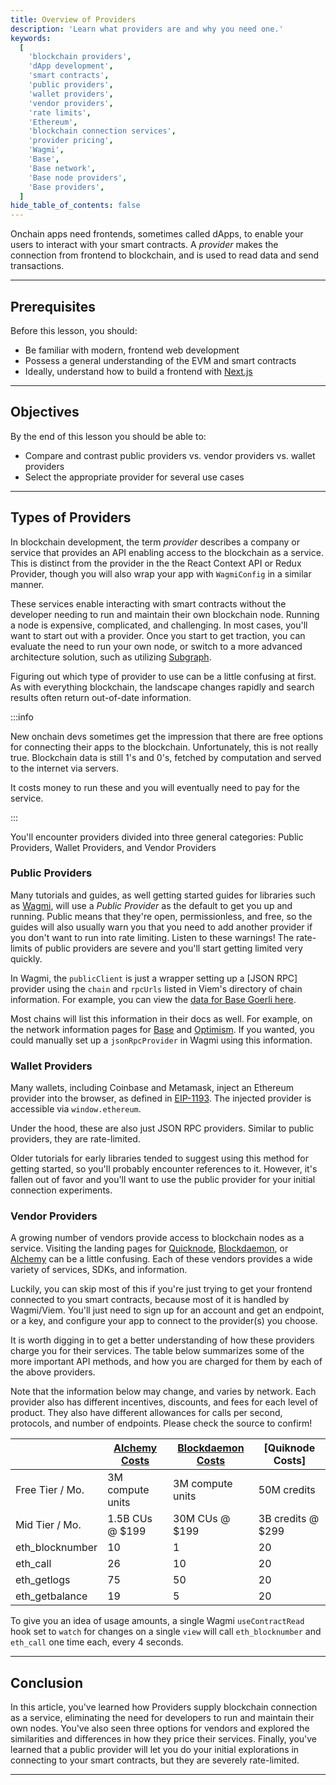 ```yaml
---
title: Overview of Providers
description: 'Learn what providers are and why you need one.'
keywords:
  [
    'blockchain providers',
    'dApp development',
    'smart contracts',
    'public providers',
    'wallet providers',
    'vendor providers',
    'rate limits',
    'Ethereum',
    'blockchain connection services',
    'provider pricing',
    'Wagmi',
    'Base',
    'Base network',
    'Base node providers',
    'Base providers',
  ]
hide_table_of_contents: false
---
```


Onchain apps need frontends, sometimes called dApps, to enable your users to interact with your smart contracts. A _provider_ makes the connection from frontend to blockchain, and is used to read data and send transactions.

---

## Prerequisites

Before this lesson, you should:

- Be familiar with modern, frontend web development
- Possess a general understanding of the EVM and smart contracts
- Ideally, understand how to build a frontend with [Next.js]

---

## Objectives

By the end of this lesson you should be able to:

- Compare and contrast public providers vs. vendor providers vs. wallet providers
- Select the appropriate provider for several use cases

---

## Types of Providers

In blockchain development, the term _provider_ describes a company or service that provides an API enabling access to the blockchain as a service. This is distinct from the provider in the the React Context API or Redux Provider, though you will also wrap your app with `WagmiConfig` in a similar manner.

These services enable interacting with smart contracts without the developer needing to run and maintain their own blockchain node. Running a node is expensive, complicated, and challenging. In most cases, you'll want to start out with a provider. Once you start to get traction, you can evaluate the need to run your own node, or switch to a more advanced architecture solution, such as utilizing [Subgraph].

Figuring out which type of provider to use can be a little confusing at first. As with everything blockchain, the landscape changes rapidly and search results often return out-of-date information.

:::info

New onchain devs sometimes get the impression that there are free options for connecting their apps to the blockchain. Unfortunately, this is not really true. Blockchain data is still 1's and 0's, fetched by computation and served to the internet via servers.

It costs money to run these and you will eventually need to pay for the service.

:::

You'll encounter providers divided into three general categories: Public Providers, Wallet Providers, and Vendor Providers

### Public Providers

Many tutorials and guides, as well getting started guides for libraries such as [Wagmi], will use a _Public Provider_ as the default to get you up and running. Public means that they're open, permissionless, and free, so the guides will also usually warn you that you need to add another provider if you don't want to run into rate limiting. Listen to these warnings! The rate-limits of public providers are severe and you'll start getting limited very quickly.

In Wagmi, the `publicClient` is just a wrapper setting up a [JSON RPC] provider using the `chain` and `rpcUrls` listed in Viem's directory of chain information. For example, you can view the [data for Base Goerli here].

Most chains will list this information in their docs as well. For example, on the network information pages for [Base] and [Optimism]. If you wanted, you could manually set up a `jsonRpcProvider` in Wagmi using this information.

### Wallet Providers

Many wallets, including Coinbase and Metamask, inject an Ethereum provider into the browser, as defined in [EIP-1193]. The injected provider is accessible via `window.ethereum`.

Under the hood, these are also just JSON RPC providers. Similar to public providers, they are rate-limited.

Older tutorials for early libraries tended to suggest using this method for getting started, so you'll probably encounter references to it. However, it's fallen out of favor and you'll want to use the public provider for your initial connection experiments.

### Vendor Providers

A growing number of vendors provide access to blockchain nodes as a service. Visiting the landing pages for [Quicknode], [Blockdaemon], or [Alchemy] can be a little confusing. Each of these vendors provides a wide variety of services, SDKs, and information.

Luckily, you can skip most of this if you're just trying to get your frontend connected to you smart contracts, because most of it is handled by Wagmi/Viem. You'll just need to sign up for an account and get an endpoint, or a key, and configure your app to connect to the provider(s) you choose.

It is worth digging in to get a better understanding of how these providers charge you for their services. The table below summarizes some of the more important API methods, and how you are charged for them by each of the above providers.

Note that the information below may change, and varies by network. Each provider also has different incentives, discounts, and fees for each level of product. They also have different allowances for calls per second, protocols, and number of endpoints. Please check the source to confirm!

|                 | [Alchemy Costs]  | [Blockdaemon Costs] | [Quiknode Costs]  |
| --------------- | ---------------- | ------------------- | ----------------- |
| Free Tier / Mo. | 3M compute units | 3M compute units    | 50M credits       |
| Mid Tier / Mo.  | 1.5B CUs @ $199  | 30M CUs @ $199      | 3B credits @ $299 |
| eth_blocknumber | 10               | 1                   | 20                |
| eth_call        | 26               | 10                  | 20                |
| eth_getlogs     | 75               | 50                  | 20                |
| eth_getbalance  | 19               | 5                   | 20                |

To give you an idea of usage amounts, a single Wagmi `useContractRead` hook set to `watch` for changes on a single `view` will call `eth_blocknumber` and `eth_call` one time each, every 4 seconds.

---

## Conclusion

In this article, you've learned how Providers supply blockchain connection as a service, eliminating the need for developers to run and maintain their own nodes. You've also seen three options for vendors and explored the similarities and differences in how they price their services. Finally, you've learned that a public provider will let you do your initial explorations in connecting to your smart contracts, but they are severely rate-limited.

---

[Next.js]: https://nextjs.org/
[Subgraph]: https://thegraph.com/docs/en/developing/creating-a-subgraph/
[Wagmi]: https://wagmi.sh/react/getting-started#configure-chains
[data for Base Goerli here]: https://github.com/wagmi-dev/viem/blob/main/src/chains/definitions/baseGoerli.ts
[Base]: https://docs.base.org/network-information
[Optimism]: https://community.optimism.io/docs/useful-tools/networks/
[EIP-1193]: https://eips.ethereum.org/EIPS/eip-1193
[Alchemy]: https://www.alchemy.com/
[Blockdaemon]: https://www.blockdaemon.com/
[Quicknode]: https://www.quicknode.com/
[Alchemy Costs]: https://docs.alchemy.com/reference/compute-unit-costs
[Blockdaemon Costs]: https://docs.blockdaemon.com/reference/ethereum-compute-units
[Quicknode Costs]: https://www.quicknode.com/api-credits/base
